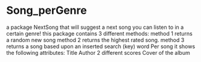 # Song_perGenre
a package NextSong that will suggest a next song you can listen to in a certain genre! 
this package contains 3 different methods: 
method 1 returns a random new song 
method 2 returns the highest rated song. 
method 3 returns a song based upon an inserted search (key) word Per song it shows the following attributes: 
Title 
Author 
2 different scores
Cover of the album
